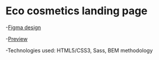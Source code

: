 # Eco cosmetics landing page
-[Figma design](https://www.figma.com/file/Fz588JKGuPS2Bk21De4KE5/brand_of_eco-cosmetics-(Edit)?node-id=1%3A2)

-[Preview](https://illavodonis.github.io/Eco_cosmetics_landing/-(Edit)?node-id=1%3A2)

-Technologies used:  HTML5/CSS3, Sass, BEM methodology

